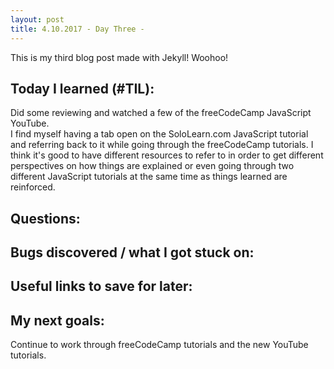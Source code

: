 ```yaml
---
layout: post
title: 4.10.2017 - Day Three -
---
```


This is my third blog post made with Jekyll! Woohoo! 

## Today I learned (#TIL):

Did some reviewing and watched a few of the freeCodeCamp JavaScript YouTube.  
I find myself having a tab open on the SoloLearn.com JavaScript tutorial and referring back to it while going through the freeCodeCamp tutorials.  I think it's good to have different resources to refer to in order to get different perspectives on how things are explained or even going through two different JavaScript tutorials at the same time as things learned are reinforced.   


## Questions:




## Bugs discovered / what I got stuck on:



## Useful links to save for later:




## My next goals:

Continue to work through freeCodeCamp tutorials and the new YouTube tutorials.







